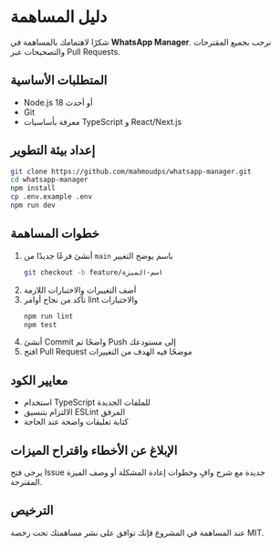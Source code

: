 # دليل المساهمة

شكرًا لاهتمامك بالمساهمة في **WhatsApp Manager**. نرحب بجميع المقترحات
والتصحيحات عبر Pull Requests.

## المتطلبات الأساسية
- Node.js 18 أو أحدث
- Git
- معرفة بأساسيات TypeScript و React/Next.js

## إعداد بيئة التطوير
```bash
git clone https://github.com/mahmoudps/whatsapp-manager.git
cd whatsapp-manager
npm install
cp .env.example .env
npm run dev
```

## خطوات المساهمة
1. أنشئ فرعًا جديدًا من `main` باسم يوضح التغيير
   ```bash
   git checkout -b feature/اسم-الميزة
   ```
2. أضف التغييرات والاختبارات اللازمة
3. تأكد من نجاح أوامر lint والاختبارات
   ```bash
   npm run lint
   npm test
   ```
4. أنشئ Commit واضحًا ثم Push إلى مستودعك
5. افتح Pull Request موضحًا فيه الهدف من التغييرات

## معايير الكود
- استخدام TypeScript للملفات الجديدة
- الالتزام بتنسيق ESLint المرفق
- كتابة تعليقات واضحة عند الحاجة

## الإبلاغ عن الأخطاء واقتراح الميزات
يرجى فتح Issue جديدة مع شرح وافٍ وخطوات إعادة المشكلة أو وصف الميزة المقترحة.

## الترخيص
عند المساهمة في المشروع فإنك توافق على نشر مساهمتك تحت رخصة MIT.
